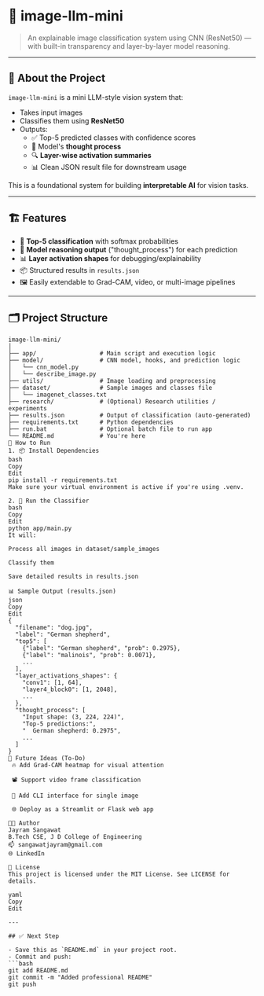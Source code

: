 # 🧠 image-llm-mini

> An explainable image classification system using CNN (ResNet50) — with built-in transparency and layer-by-layer model reasoning.

---

## 📸 About the Project

`image-llm-mini` is a mini LLM-style vision system that:
- Takes input images
- Classifies them using **ResNet50**
- Outputs:
  - ✅ Top-5 predicted classes with confidence scores
  - 🧠 Model's **thought process**
  - 🔍 **Layer-wise activation summaries**
  - 📊 Clean JSON result file for downstream usage

This is a foundational system for building **interpretable AI** for vision tasks.

---

## 🏗️ Features

- 🔬 **Top-5 classification** with softmax probabilities
- 📜 **Model reasoning output** ("thought_process") for each prediction
- 📊 **Layer activation shapes** for debugging/explainability
- 📦 Structured results in `results.json`
- 🖼️ Easily extendable to Grad-CAM, video, or multi-image pipelines

---

## 🗂️ Project Structure

```text
image-llm-mini/
│
├── app/                  # Main script and execution logic
├── model/                # CNN model, hooks, and prediction logic
│   └── cnn_model.py
│   └── describe_image.py
├── utils/                # Image loading and preprocessing
├── dataset/              # Sample images and classes file
│   └── imagenet_classes.txt
├── research/             # (Optional) Research utilities / experiments
├── results.json          # Output of classification (auto-generated)
├── requirements.txt      # Python dependencies
├── run.bat               # Optional batch file to run app
└── README.md             # You're here
🚀 How to Run
1. 📦 Install Dependencies
bash
Copy
Edit
pip install -r requirements.txt
Make sure your virtual environment is active if you're using .venv.

2. 🧪 Run the Classifier
bash
Copy
Edit
python app/main.py
It will:

Process all images in dataset/sample_images

Classify them

Save detailed results in results.json

📊 Sample Output (results.json)
json
Copy
Edit
{
  "filename": "dog.jpg",
  "label": "German shepherd",
  "top5": [
    {"label": "German shepherd", "prob": 0.2975},
    {"label": "malinois", "prob": 0.0071},
    ...
  ],
  "layer_activations_shapes": {
    "conv1": [1, 64],
    "layer4_block0": [1, 2048],
    ...
  },
  "thought_process": [
    "Input shape: (3, 224, 224)",
    "Top-5 predictions:",
    "  German shepherd: 0.2975",
    ...
  ]
}
🧠 Future Ideas (To-Do)
 🔥 Add Grad-CAM heatmap for visual attention

 📽️ Support video frame classification

 🧪 Add CLI interface for single image

 🌐 Deploy as a Streamlit or Flask web app

🧑‍💻 Author
Jayram Sangawat
B.Tech CSE, J D College of Engineering
📫 sangawatjayram@gmail.com
🌐 LinkedIn

📄 License
This project is licensed under the MIT License. See LICENSE for details.

yaml
Copy
Edit

---

## ✅ Next Step

- Save this as `README.md` in your project root.
- Commit and push:
```bash
git add README.md
git commit -m "Added professional README"
git push